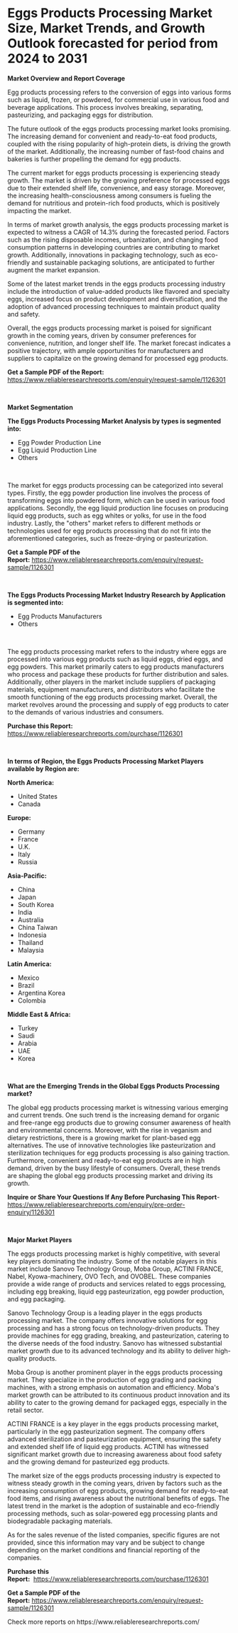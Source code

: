 <p><h1>Eggs Products Processing Market Size, Market Trends, and Growth Outlook forecasted for period from 2024 to 2031</h1></p><p><strong>Market Overview and Report Coverage</strong></p>
<p><p>Egg products processing refers to the conversion of eggs into various forms such as liquid, frozen, or powdered, for commercial use in various food and beverage applications. This process involves breaking, separating, pasteurizing, and packaging eggs for distribution.</p><p>The future outlook of the eggs products processing market looks promising. The increasing demand for convenient and ready-to-eat food products, coupled with the rising popularity of high-protein diets, is driving the growth of the market. Additionally, the increasing number of fast-food chains and bakeries is further propelling the demand for egg products.</p><p>The current market for eggs products processing is experiencing steady growth. The market is driven by the growing preference for processed eggs due to their extended shelf life, convenience, and easy storage. Moreover, the increasing health-consciousness among consumers is fueling the demand for nutritious and protein-rich food products, which is positively impacting the market.</p><p>In terms of market growth analysis, the eggs products processing market is expected to witness a CAGR of 14.3% during the forecasted period. Factors such as the rising disposable incomes, urbanization, and changing food consumption patterns in developing countries are contributing to market growth. Additionally, innovations in packaging technology, such as eco-friendly and sustainable packaging solutions, are anticipated to further augment the market expansion.</p><p>Some of the latest market trends in the eggs products processing industry include the introduction of value-added products like flavored and specialty eggs, increased focus on product development and diversification, and the adoption of advanced processing techniques to maintain product quality and safety.</p><p>Overall, the eggs products processing market is poised for significant growth in the coming years, driven by consumer preferences for convenience, nutrition, and longer shelf life. The market forecast indicates a positive trajectory, with ample opportunities for manufacturers and suppliers to capitalize on the growing demand for processed egg products.</p></p>
<p><strong>Get a Sample PDF of the Report:</strong> <a href="https://www.reliableresearchreports.com/enquiry/request-sample/1126301">https://www.reliableresearchreports.com/enquiry/request-sample/1126301</a></p>
<p>&nbsp;</p>
<p><strong>Market Segmentation</strong></p>
<p><strong>The Eggs Products Processing Market Analysis by types is segmented into:</strong></p>
<p><ul><li>Egg Powder Production Line</li><li>Egg Liquid Production Line</li><li>Others</li></ul></p>
<p>&nbsp;</p>
<p><p>The market for eggs products processing can be categorized into several types. Firstly, the egg powder production line involves the process of transforming eggs into powdered form, which can be used in various food applications. Secondly, the egg liquid production line focuses on producing liquid egg products, such as egg whites or yolks, for use in the food industry. Lastly, the "others" market refers to different methods or technologies used for egg products processing that do not fit into the aforementioned categories, such as freeze-drying or pasteurization.</p></p>
<p><strong>Get a Sample PDF of the Report:</strong>&nbsp;<a href="https://www.reliableresearchreports.com/enquiry/request-sample/1126301">https://www.reliableresearchreports.com/enquiry/request-sample/1126301</a></p>
<p>&nbsp;</p>
<p><strong>The Eggs Products Processing Market Industry Research by Application is segmented into:</strong></p>
<p><ul><li>Egg Products Manufacturers</li><li>Others</li></ul></p>
<p>&nbsp;</p>
<p><p>The egg products processing market refers to the industry where eggs are processed into various egg products such as liquid eggs, dried eggs, and egg powders. This market primarily caters to egg products manufacturers who process and package these products for further distribution and sales. Additionally, other players in the market include suppliers of packaging materials, equipment manufacturers, and distributors who facilitate the smooth functioning of the egg products processing market. Overall, the market revolves around the processing and supply of egg products to cater to the demands of various industries and consumers.</p></p>
<p><strong>Purchase this Report:</strong>&nbsp; <a href="https://www.reliableresearchreports.com/purchase/1126301">https://www.reliableresearchreports.com/purchase/1126301</a></p>
<p>&nbsp;</p>
<p><strong>In terms of Region, the Eggs Products Processing Market Players available by Region are:</strong></p>
<p>
    <p> <strong> North America: </strong>
        <ul>
            <li>United States</li>
            <li>Canada</li>
        </ul>
        </p> 
    <p> <strong> Europe: </strong>
        <ul>
            <li>Germany</li>
            <li>France</li>
            <li>U.K.</li>
            <li>Italy</li>
            <li>Russia</li>
        </ul>
        </p> 
    <p> <strong> Asia-Pacific: </strong>
        <ul>
            <li>China</li>
            <li>Japan</li>
            <li>South Korea</li>
            <li>India</li>
            <li>Australia</li>
            <li>China Taiwan</li>
            <li>Indonesia</li>
            <li>Thailand</li>
            <li>Malaysia</li>
        </ul>
        </p> 
    <p> <strong> Latin America: </strong>
        <ul>
            <li>Mexico</li>
            <li>Brazil</li>
            <li>Argentina Korea</li>
            <li>Colombia</li>
        </ul>
        </p> 
    <p> <strong> Middle East & Africa: </strong>
        <ul>
            <li>Turkey</li>
            <li>Saudi</li>
            <li>Arabia</li>
            <li>UAE</li>
            <li>Korea</li>
        </ul>
    </p>
    </p>
<p>&nbsp;</p>
<p><strong>What are the Emerging Trends in the Global Eggs Products Processing market?</strong></p>
<p><p>The global egg products processing market is witnessing various emerging and current trends. One such trend is the increasing demand for organic and free-range egg products due to growing consumer awareness of health and environmental concerns. Moreover, with the rise in veganism and dietary restrictions, there is a growing market for plant-based egg alternatives. The use of innovative technologies like pasteurization and sterilization techniques for egg products processing is also gaining traction. Furthermore, convenient and ready-to-eat egg products are in high demand, driven by the busy lifestyle of consumers. Overall, these trends are shaping the global egg products processing market and driving its growth.</p></p>
<p><strong>Inquire or Share Your Questions If Any Before Purchasing This Report</strong>- <a href="https://www.reliableresearchreports.com/enquiry/pre-order-enquiry/1126301">https://www.reliableresearchreports.com/enquiry/pre-order-enquiry/1126301</a></p>
<p>&nbsp;</p>
<p><strong>Major Market Players</strong></p>
<p><p>The eggs products processing market is highly competitive, with several key players dominating the industry. Some of the notable players in this market include Sanovo Technology Group, Moba Group, ACTINI FRANCE, Nabel, Kyowa-machinery, OVO Tech, and OVOBEL. These companies provide a wide range of products and services related to eggs processing, including egg breaking, liquid egg pasteurization, egg powder production, and egg packaging.</p><p>Sanovo Technology Group is a leading player in the eggs products processing market. The company offers innovative solutions for egg processing and has a strong focus on technology-driven products. They provide machines for egg grading, breaking, and pasteurization, catering to the diverse needs of the food industry. Sanovo has witnessed substantial market growth due to its advanced technology and its ability to deliver high-quality products.</p><p>Moba Group is another prominent player in the eggs products processing market. They specialize in the production of egg grading and packing machines, with a strong emphasis on automation and efficiency. Moba's market growth can be attributed to its continuous product innovation and its ability to cater to the growing demand for packaged eggs, especially in the retail sector.</p><p>ACTINI FRANCE is a key player in the eggs products processing market, particularly in the egg pasteurization segment. The company offers advanced sterilization and pasteurization equipment, ensuring the safety and extended shelf life of liquid egg products. ACTINI has witnessed significant market growth due to increasing awareness about food safety and the growing demand for pasteurized egg products.</p><p>The market size of the eggs products processing industry is expected to witness steady growth in the coming years, driven by factors such as the increasing consumption of egg products, growing demand for ready-to-eat food items, and rising awareness about the nutritional benefits of eggs. The latest trend in the market is the adoption of sustainable and eco-friendly processing methods, such as solar-powered egg processing plants and biodegradable packaging materials.</p><p>As for the sales revenue of the listed companies, specific figures are not provided, since this information may vary and be subject to change depending on the market conditions and financial reporting of the companies.</p></p>
<p><strong>Purchase this Report:</strong>&nbsp;&nbsp;<a href="https://www.reliableresearchreports.com/purchase/1126301">https://www.reliableresearchreports.com/purchase/1126301</a></p>
<p></p>
<p><strong>Get a Sample PDF of the Report:</strong>&nbsp;<a href="https://www.reliableresearchreports.com/enquiry/request-sample/1126301">https://www.reliableresearchreports.com/enquiry/request-sample/1126301</a></p>
<p>Check more reports on https://www.reliableresearchreports.com/</p>